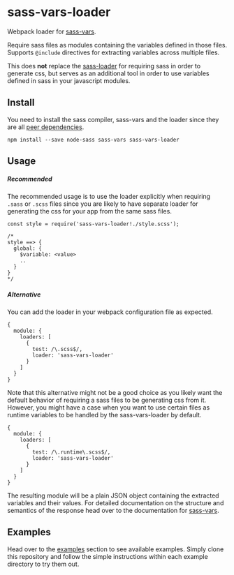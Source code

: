 # sass-vars-loader

Webpack loader for [sass-vars](https://github.com/jgranstrom/sass-vars).

Require sass files as modules containing the variables defined in those files. Supports `@include` directives for extracting variables across multiple files.

This does **not** replace the [sass-loader](https://github.com/jtangelder/sass-loader) for requiring sass in order to generate css, but serves as an additional tool in order to use variables defined in sass in your javascript modules.

## Install

You need to install the sass compiler, sass-vars and the loader since they are all [peer dependencies](https://nodejs.org/en/blog/npm/peer-dependencies/).

```
npm install --save node-sass sass-vars sass-vars-loader
```

## Usage

##### Recommended

The recommended usage is to use the loader explicitly when requiring `.sass` or `.scss` files since you are likely to have separate loader for generating the css for your app from the same sass files.

```
const style = require('sass-vars-loader!./style.scss');

/*
style ==> {
  global: {
    $variable: <value>
    ..
  }
}
*/
```

##### Alternative

You can add the loader in your webpack configuration file as expected.

```
{
  module: {
    loaders: [
      {
        test: /\.scss$/,
        loader: 'sass-vars-loader'
      }
    ]
  }
}
```

Note that this alternative might not be a good choice as you likely want the default behavior of requiring a sass files to be generating css from it. However, you might have a case when you want to use certain files as runtime variables to be handled by the sass-vars-loader by default.

```
{
  module: {
    loaders: [
      {
        test: /\.runtime\.scss$/,
        loader: 'sass-vars-loader'
      }
    ]
  }
}
```

The resulting module will be a plain JSON object containing the extracted variables and their values. For detailed documentation on the structure and semantics of the response head over to the documentation for [sass-vars](https://github.com/jgranstrom/sass-vars).

## Examples

Head over to the [examples](examples) section to see available examples. Simply clone this repository and follow the simple instructions within each example directory to try them out.